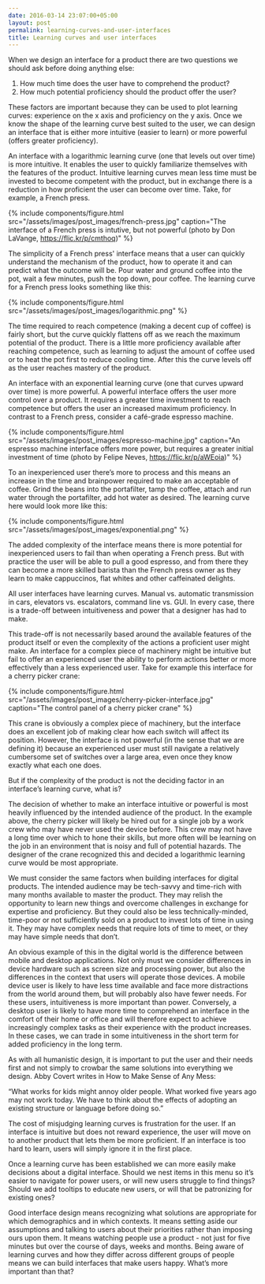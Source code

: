 ```yaml
---
date: 2016-03-14 23:07:00+05:00
layout: post
permalink: learning-curves-and-user-interfaces
title: Learning curves and user interfaces
---
```


When we design an interface for a product there are two questions we should ask before doing anything else:

1. How much time does the user have to comprehend the product?
2. How much potential proficiency should the product offer the user?

These factors are important because they can be used to plot learning curves: experience on the x axis and proficiency on the y axis. Once we know the shape of the learning curve best suited to the user, we can design an interface that is either more intuitive (easier to learn) or more powerful (offers greater proficiency). 

An interface with a logarithmic learning curve (one that levels out over time) is more intuitive. It enables the user to quickly familiarize themselves with the features of the product. Intuitive learning curves mean less time must be invested to become competent with the product, but in exchange there is a reduction in how proficient the user can become over time. Take, for example, a French press.

{% include components/figure.html src="/assets/images/post_images/french-press.jpg" caption="The interface of a French press is intutive, but not powerful (photo by Don LaVange, https://flic.kr/p/cmthoq)" %}

The simplicity of a French press' interface means that a user can quickly understand the mechanism of the product, how to operate it and can predict what the outcome will be. Pour water and ground coffee into the pot, wait a few minutes, push the top down, pour coffee. The learning curve for a French press looks something like this:

{% include components/figure.html src="/assets/images/post_images/logarithmic.png" %}

The time required to reach competence (making a decent cup of coffee) is fairly short, but the curve quickly flattens off as we reach the maximum potential of the product. There is a little more proficiency available after reaching competence, such as learning to adjust the amount of coffee used or to heat the pot first to reduce cooling time. After this the curve levels off as the user reaches mastery of the product.

An interface with an exponential learning curve (one that curves upward over time) is more powerful. A powerful interface offers the user more control over a product. It requires a greater time investment to reach competence but offers the user an increased maximum proficiency. In contrast to a French press, consider a café-grade espresso machine.

{% include components/figure.html src="/assets/images/post_images/espresso-machine.jpg" caption="An espresso machine interface offers more power, but requires a greater initial investment of time (photo by Felipe Neves, https://flic.kr/p/aWEoia)" %}

To an inexperienced user there’s more to process and this means an increase in the time and brainpower required to make an acceptable of coffee. Grind the beans into the portafilter, tamp the coffee, attach and run water through the portafilter, add hot water as desired. The learning curve here would look more like this:

{% include components/figure.html src="/assets/images/post_images/exponential.png" %}

The added complexity of the interface means there is more potential for inexperienced users to fail than when operating a French press. But with practice the user will be able to pull a good espresso, and from there they can become a more skilled barista than the French press owner as they learn to make cappuccinos, flat whites and other caffeinated delights.

All user interfaces have learning curves. Manual vs. automatic transmission in cars, elevators vs. escalators, command line vs. GUI. In every case, there is a trade-off between intuitiveness and power that a designer has had to make.

This trade-off is not necessarily based around the available features of the product itself or even the complexity of the actions a proficient user might make. An interface for a complex piece of machinery might be intuitive but fail to offer an experienced user the ability to perform actions better or more effectively than a less experienced user. Take for example this interface for a cherry picker crane:

{% include components/figure.html src="/assets/images/post_images/cherry-picker-interface.jpg" caption="The control panel of a cherry picker crane" %}

This crane is obviously a complex piece of machinery, but the interface does an excellent job of making clear how each switch will affect its position. However, the interface is not powerful (in the sense that we are defining it) because an experienced user must still navigate a relatively cumbersome set of switches over a large area, even once they know exactly what each one does.

But if the complexity of the product is not the deciding factor in an interface’s learning curve, what is?

The decision of whether to make an interface intuitive or powerful is most heavily influenced by the intended audience of the product. In the example above, the cherry picker will likely be hired out for a single job by a work crew who may have never used the device before. This crew may not have a long time over which to hone their skills, but more often will be learning on the job in an environment that is noisy and full of potential hazards. The designer of the crane recognized this and decided a logarithmic learning curve would be most appropriate.

We must consider the same factors when building interfaces for digital products. The intended audience may be tech-savvy and time-rich with many months available to master the product. They may relish the opportunity to learn new things and overcome challenges in exchange for expertise and proficiency. But they could also be less technically-minded, time-poor or not sufficiently sold on a product to invest lots of time in using it. They may have complex needs that require lots of time to meet, or they may have simple needs that don’t.

An obvious example of this in the digital world is the difference between mobile and desktop applications. Not only must we consider differences in device hardware such as screen size and processing power, but also the differences in the context that users will operate those devices. A mobile device user is likely to have less time available and face more distractions from the world around them, but will probably also have fewer needs. For these users, intuitiveness is more important than power. Conversely, a desktop user is likely to have more time to comprehend an interface in the comfort of their home or office and will therefore expect to achieve increasingly complex tasks as their experience with the product increases. In these cases, we can trade in some intuitiveness in the short term for added proficiency in the long term.

As with all humanistic design, it is important to put the user and their needs first and not simply to crowbar the same solutions into everything we design. Abby Covert writes in How to Make Sense of Any Mess:

“What works for kids might annoy older people. What worked five years ago may not work today. We have to think about the effects of adopting an existing structure or language before doing so.”

The cost of misjudging learning curves is frustration for the user. If an interface is intuitive but does not reward experience, the user will move on to another product that lets them be more proficient. If an interface is too hard to learn, users will simply ignore it in the first place.

Once a learning curve has been established we can more easily make decisions about a digital interface. Should we nest items in this menu so it’s easier to navigate for power users, or will new users struggle to find things? Should we add tooltips to educate new users, or will that be patronizing for existing ones?

Good interface design means recognizing what solutions are appropriate for which demographics and in which contexts. It means setting aside our assumptions and talking to users about their priorities rather than imposing ours upon them. It means watching people use a product - not just for five minutes but over the course of days, weeks and months. Being aware of learning curves and how they differ across different groups of people means we can build interfaces that make users happy. What’s more important than that?

